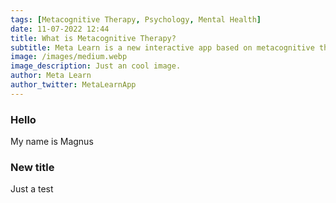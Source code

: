 ```yaml
---
tags: [Metacognitive Therapy, Psychology, Mental Health]
date: 11-07-2022 12:44
title: What is Metacognitive Therapy?
subtitle: Meta Learn is a new interactive app based on metacognitive therapy and coaching.
image: /images/medium.webp
image_description: Just an cool image.
author: Meta Learn
author_twitter: MetaLearnApp
---
```


### Hello

My name is Magnus

### New title

Just a test
